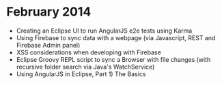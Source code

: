 # February 2014

* Creating an Eclipse UI to run AngularJS e2e tests using Karma
* Using Firebase to sync data with a webpage (via Javascript, REST and Firebase Admin panel)
* XSS considerations when developing with Firebase
* Eclipse Groovy REPL script to sync a Browser with file changes (with recursive folder search via Java's WatchService)
* Using AngularJS in Eclipse, Part 1) The Basics 
